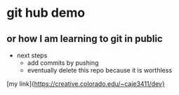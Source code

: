 # git hub demo
## or how I am learning to git in public

* next steps
    * add commits by pushing
    * eventually delete this repo because it is worthless

[my link]{https://creative.colorado.edu/~caje3411/dev}